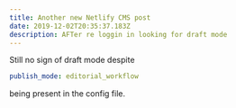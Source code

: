 ```yaml
---
title: Another new Netlify CMS post
date: 2019-12-02T20:35:37.183Z
description: AFTer re loggin in looking for draft mode
---
```

Still no sign of draft mode despite 
```yaml
publish_mode: editorial_workflow
``` 
being present in the config file.

